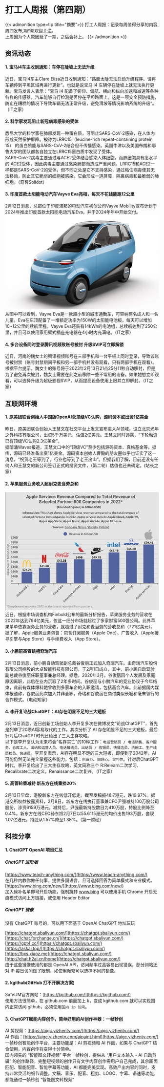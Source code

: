 # 打工人周报（第四期）

{{< admonition type=tip title="摘要">}}
打工人周报：记录每周值得分享的内容,周四发布,`第四期`欢迎关注。  
上周因为个人原因延了一期，之后会补上。
{{< /admonition >}}
## 资讯动态
#### 1. 宝马i4车主收到通知：车停在陡坡上无法升级
近日，宝马i4车主Clare Eliza近日收到通知：“路面太陡无法启动升级程序。请将车辆停到平坦区域再进行更新”。也就是说宝马 i4 车辆停在陡坡上就无法执行更新。宝马发言人表示：“宝马 i4 配备了俯仰、偏航、横向和纵向加速和减速等各种各样的传感器，汽车能够自行检测是否停在平坦路面上。这是一项安全预防措施，防止在糟糕的情况下导致车辆无法正常升级，避免滑坡等情况影响系统的升级”。（IT之家）

#### 2. 科学家发现阻止新冠病毒感染的受体
悉尼大学的科学家在肺部发现一种蛋白质，可阻止SARS-CoV-2感染，在人体内形成天然保护屏障。被称为LRRC15（leucine-rich repeat-containing protein 15） 的蛋白质能与SARS-CoV-2结合但不传播感染。英国牛津以及美国布朗和耶鲁大学的团队都各自独立在LRRC15蛋白质中发现了受体。  
SARS-CoV-2病毒主要通过与ACE2受体结合感染人体细胞，而肺细胞具有高水平的  ACE2受体，因此病毒主要通过感染肺部而造成严重问题。LRRC15和ACE2一样都是SARS-CoV-2的受体，但不同之处是它不支持感染，通过粘住病毒使其无法移动，防止其它脆弱的细胞被感染。它会形成一道屏障，隔离病毒和最脆弱的肺细胞。（奇客Solidot）  

#### 3. 印度首款太阳能电动汽车Vayve Eva亮相，每天不花钱能跑12公里
2月12日消息，总部位于印度浦那的电动汽车初创公司Vayve Mobility宣布计划于2024年推出印度首款太阳能电动汽车Eva，并于2024年年中开始交付。  
![Vayve Eva](/images/63e98d8c8ad13.png)
从图中可以看到，Vayve Eva是一款超小型的城市通勤车，可容纳两名成人和一名儿童。Eva在车顶配备了一堆额定功率为150W的太阳能电池板，每天可以增加10~12公里的续航里程。Vayve Eva还装有14kWh的电池组，总续航达到了250公里，并且可以使用家用壁式插座充电器在4小时内充满电。（IT之家）  

#### 4. 多台设备同时登录腾讯视频致账号被封 升级SVIP可立即解锁
近日，河南的魏女士的腾讯视频账号在三部手机和一台平板上同时登录，导致该账号被封禁（账号封禁期间平板和另一部手机并没有观看，只有两部手机在观看）。根据平台提示，魏女士的账号将于2023年2月13日21点25分11秒自动解封，但是为了避免再次被封，魏女士需要在此之前移除一些不常用的设备。如果她想立即观看，可以选择升级为超级影视SVIP，从而提高设备使用上限并立即解封。（IT之家）

## 互联网环境
#### 1. 原美团联合创始人中国版OpenAI获顶级VC认购，源码资本或出资1亿美金
昨日，原美团联合创始人王慧文在社交平台上发文宣布进入AI领域，设立北京光年之外科技有限公司，出资5千万美元，估值2亿美元。王慧文同时透露，“下轮融资已有顶级VC认购2.3亿美金”。  
据暗涌Waves报道，王慧文口中的“顶级VC”至少包括源码资本、真格基金等。据传，源码已经准备出资1亿美金。源码资本创始人曹毅的朋友圈似乎也证实了这一消息，“祝贺老王等到了，行业也等到了老王出山”。但据我们了解，目前还没有任何人和王慧文的新公司签订正式的投资文件，（第二轮）估值也还未确定。(站长之家）  

#### 2. 苹果服务业务收入超耐克麦当劳总和
![apple](/images/63e98d6568616.png)  
近日，根据市场调查机构Finbold公布的最新分析报告，苹果服务业务的营收在2022年达到794亿美元，仅这一细分市场就超过了多家财富500强公司。此外苹果单单依靠服务业务的营收，就超过了耐克和麦当劳的营收总和（721亿美元）。据了解，Apple服务业务包含：包含订阅服务（Apple One）、广告收入（Apple搜寻引擎与App Store）与手续费收入（App Store）。  

#### 3. 小鹏前高管跳槽奇瑞汽车
2月13日消息，前小鹏自动驾驶副总裁谷俊丽正式加入奇瑞汽车。由奇瑞汽车股份有限公司控股的大卓智能科技有限公司，于2月1日成立，其中，前小鹏自动驾驶副总裁谷俊丽任职董事兼总经理。据悉，2020年3月，谷俊丽因个人发展及家庭原因离职，此后在业内沉寂了2年多时间。谷俊丽与小鹏汽车的竞业协议于今年结束，此前有媒体爆料她曾收到多家车企的入职邀请，包括高合汽车。此前据国内媒体报道称，谷俊丽此次加入并非全职，奇瑞和谷俊丽在商讨类似长城和毫末智行的合作模式。（电动知家）

#### 4. 李开复论战ChatGPT：AI存在明显不足的三大短板
2月13日消息，近日创新工场创始人李开复多次在微博发文“论战ChatGPT”，首先是列举了20项AI容易取代的工作，其次分析了 AI 存在明显不足的三大短板，最后针对后ChatGPT时代还给出了三大生存攻略。  
以下是李开复认为未来将会“名存实亡”的10种工作：`电话营销员 / 电话销售、客户服务、仓库工人、出纳和运营人员、电话接线员、出纳员 / 收银员、快餐店员、洗碗工、生产线质检员、快递员`。李开复表示，AI存在明显不足的三大短板，即便到了2042年，AI可能仍然无法完全掌握这些能力，包括：`创造力`、`同理心`、`灵巧性`。针对后ChatGPT时代，李开复给出了三大生存攻略，英文简称三个 R:Relearn二次学习，Recalibrate二次定义，Renaissance二次复兴。（IT之家）  

#### 5. 高管轮番减持 新东方在线重挫20%
2月13日早盘，港股新东方在线低开低走。截至发稿报48.7港元，跌19.97%。据港交所权益披露资料，2月9日，新东方在线执行董事兼CFO尹强减持100万股公司股份，涉资6159万港元。减持后，尹强最新持股数目为410万股，持股比例降至0.4%。新东方在线CEO孙东旭2月7日以55.6115港元的均价出售193万股，套现1.07亿港元，持股从1.57%降至1.38%。（第一财经）  

## 科技分享
#### 1. ChatGPT OpenAI 项目汇总
##### ChatGPT 进阶版  
[https://www.teach-anything.com/](https://www.teach-anything.com/)  
在几秒内教你做任何事，提供多国语言，且可选择回答为简单模式和专业模式。  
[https://www.bing.com/new/](https://www.bing.com/new/)  
加入候补名单即可开启功能，强制跳转 www.bing 可以使用手机 Chrome 开启无痕模式访问上方链接，或使用 Header Editor  
  
##### ChatGPT 镜像  
没有 ChatGPT 账号的，可以用下面基于 OpenAI ChatGPT 地址玩玩  
  
[https://chatgpt.sbaliyun.com/](https://chatgpt.sbaliyun.com/)  
[https://chat.forchange.cn/](https://chatgpt.sbaliyun.com/)  
[https://gpt4.cc/](https://chatgpt.sbaliyun.com/)  
[https://askai.top/](https://chatgpt.sbaliyun.com/)  
[https://bxs.xiaoz.me](https://chatgpt.sbaliyun.com/)  
[http://chat.h2ai.cn/home](https://chatgpt.sbaliyun.com/)  
由于这些镜像使用的都是 OpenAI API，访问频率过高容易出现错误，部分网站还对 IP 每日访问做了限制，如使用频繁可以选择不同的镜像。  

#### 2. kgithub(GitHub 打不开解决方案)
SafeUM官方网站：[https://kgithub.com/](https://kgithub.com/)  
使用方法很简单，在 github.com 前面加上 k，变成 kgithub.com 就可以实现国内正常访问 github，必须使用`国内 ip 访问`。

#### 3. ChatGPT赋能内容创作，简单好用的AI创作神器：一帧秒创
AI 剪视频：[https://aigc.yizhentv.com/](https://aigc.yizhentv.com/)  
AI 作画：[https://aigc.yizhentv.com/aipaint.html](https://aigc.yizhentv.com/)  
一帧秒创智能创作平台，主要功能是：AI 剪视频和 AI 作画，如果与 ChatGPT 结合使用，内容创作将变得十分简单。  
国内领先的 “智能图文转视频” 平台一帧秒创，提供从 “用户文本输入 - AI 自动剪辑” 的创作路径，完整短视频的创作只有文字内容创作需用户自己完成，其余画面匹配、智能配音、智能字幕等功能，AI 都能完美实现。高效产出内容的同时，支持非常灵活的细节调整，文稿、音乐、配音、粗剪、LOGO、字幕、语速等功能，都能通过一帧秒创 “智能图文转视频” 

